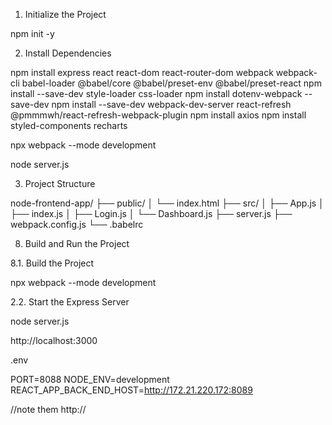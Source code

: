 1. Initialize the Project

npm init -y

2. Install Dependencies

npm install express react react-dom react-router-dom webpack webpack-cli babel-loader @babel/core @babel/preset-env @babel/preset-react
npm install --save-dev style-loader css-loader
npm install dotenv-webpack --save-dev
npm install --save-dev webpack-dev-server react-refresh @pmmmwh/react-refresh-webpack-plugin
npm install axios
npm install styled-components recharts



npx webpack --mode development

node server.js

3. Project Structure

node-frontend-app/
├── public/
│   └── index.html
├── src/
│   ├── App.js
│   ├── index.js
│   ├── Login.js
│   └── Dashboard.js
├── server.js
├── webpack.config.js
└── .babelrc

8. Build and Run the Project

8.1. Build the Project

npx webpack --mode development

2.2. Start the Express Server

node server.js


http://localhost:3000

.env

PORT=8088
NODE_ENV=development
REACT_APP_BACK_END_HOST=http://172.21.220.172:8089

//note them http://